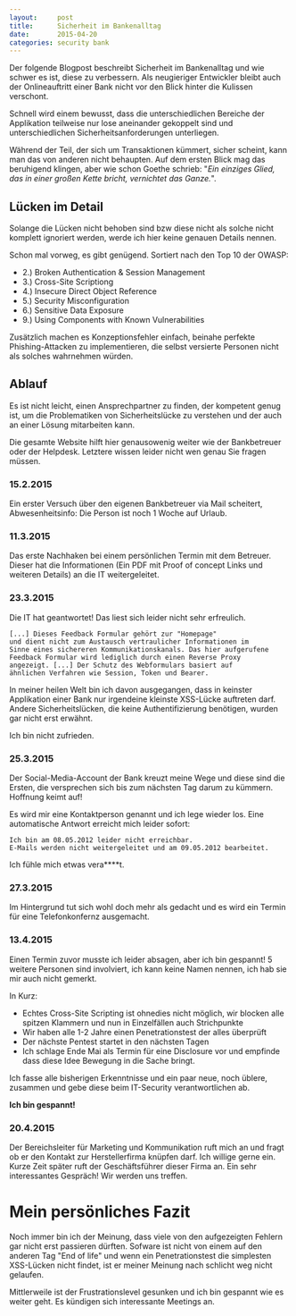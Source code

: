 ```yaml
---
layout:     post
title:      Sicherheit im Bankenalltag
date:       2015-04-20
categories: security bank
---
```


Der folgende Blogpost beschreibt Sicherheit im Bankenalltag und wie schwer es ist, diese zu verbessern. Als neugieriger Entwickler bleibt auch der Onlineauftritt einer Bank nicht vor den Blick hinter die Kulissen verschont.
<!--more-->
Schnell wird einem bewusst, dass die unterschiedlichen Bereiche der Applikation teilweise nur lose aneinander gekoppelt sind und unterschiedlichen Sicherheitsanforderungen unterliegen. 

Während der Teil, der sich um Transaktionen kümmert, sicher scheint, kann man das von anderen nicht behaupten. Auf dem ersten Blick mag das beruhigend klingen, aber wie schon Goethe schrieb: "*Ein einziges Glied, das in einer großen Kette bricht, vernichtet das Ganze.*".

## Lücken im Detail

Solange die Lücken nicht behoben sind bzw diese nicht als solche nicht komplett ignoriert werden, werde ich hier keine genauen Details nennen.

Schon mal vorweg, es gibt genügend. Sortiert nach den Top 10 der OWASP:

- 2.) Broken Authentication & Session Management
- 3.) Cross-Site Scriptiong
- 4.) Insecure Direct Object Reference
- 5.) Security Misconfiguration
- 6.) Sensitive Data Exposure
- 9.) Using Components with Known Vulnerabilities

Zusätzlich machen es Konzeptionsfehler einfach, beinahe perfekte Phishing-Attacken zu implementieren, die selbst versierte Personen nicht als solches wahrnehmen würden.

## Ablauf

Es ist nicht leicht, einen Ansprechpartner zu finden, der kompetent genug ist, um die Problematiken von Sicherheitslücke zu verstehen und der auch an einer Lösung mitarbeiten kann.

Die gesamte Website hilft hier genausowenig weiter wie der Bankbetreuer oder der Helpdesk. Letztere wissen leider nicht wen genau Sie fragen müssen. 

### 15.2.2015

Ein erster Versuch über den eigenen Bankbetreuer via Mail scheitert, Abwesenheitsinfo: Die Person ist noch 1 Woche auf Urlaub.

### 11.3.2015

Das erste Nachhaken bei einem persönlichen Termin mit dem Betreuer. Dieser hat die Informationen (Ein PDF mit Proof of concept Links und weiteren Details) an die IT weitergeleitet.

### 23.3.2015

Die IT hat geantwortet! Das liest sich leider nicht sehr erfreulich.

    [...] Dieses Feedback Formular gehört zur "Homepage"   
    und dient nicht zum Austausch vertraulicher Informationen im   
    Sinne eines sichereren Kommunikationskanals. Das hier aufgerufene   
    Feedback Formular wird lediglich durch einen Reverse Proxy   
    angezeigt. [...] Der Schutz des Webformulars basiert auf   
    ähnlichen Verfahren wie Session, Token und Bearer.
        
In meiner heilen Welt bin ich davon ausgegangen, dass in keinster Applikation einer Bank nur irgendeine kleinste XSS-Lücke auftreten darf. Andere Sicherheitslücken, die keine Authentifizierung benötigen, wurden gar nicht erst erwähnt.

Ich bin nicht zufrieden.

### 25.3.2015

Der Social-Media-Account der Bank kreuzt meine Wege und diese sind die Ersten, die versprechen sich bis zum nächsten Tag darum zu kümmern. Hoffnung keimt auf!

Es wird mir eine Kontaktperson genannt und ich lege wieder los. Eine automatische Antwort erreicht mich leider sofort: 

    Ich bin am 08.05.2012 leider nicht erreichbar.   
    E-Mails werden nicht weitergeleitet und am 09.05.2012 bearbeitet.
    
Ich fühle mich etwas vera****t.

### 27.3.2015

Im Hintergrund tut sich wohl doch mehr als gedacht und es wird ein Termin für eine Telefonkonfernz ausgemacht.

### 13.4.2015

Einen Termin zuvor musste ich leider absagen, aber ich bin gespannt! 5 weitere Personen sind involviert, ich kann keine Namen nennen, ich hab sie mir auch nicht gemerkt. 

In Kurz:

- Echtes Cross-Site Scripting ist ohnedies nicht möglich, wir blocken alle spitzen Klammern und nun in Einzelfällen auch Strichpunkte
- Wir haben alle 1-2 Jahre einen Penetrationstest der alles überprüft
- Der nächste Pentest startet in den nächsten Tagen
- Ich schlage Ende Mai als Termin für eine Disclosure vor und empfinde dass diese Idee Bewegung in die Sache bringt.

Ich fasse alle bisherigen Erkenntnisse und ein paar neue, noch üblere, zusammen und gebe diese beim IT-Security verantwortlichen ab.

**Ich bin gespannt!**

### 20.4.2015

Der Bereichsleiter für Marketing und Kommunikation ruft mich an und fragt ob er den Kontakt zur Herstellerfirma knüpfen darf. Ich willige gerne ein. Kurze Zeit später ruft der Geschäftsführer dieser Firma an. Ein sehr interessantes Gespräch! Wir werden uns treffen.

# Mein persönliches Fazit

Noch immer bin ich der Meinung, dass viele von den aufgezeigten Fehlern gar nicht erst passieren dürften. 
Sofware ist nicht von einem auf den anderen Tag "End of life" und wenn ein Penetrationstest die simplesten XSS-Lücken nicht findet, ist er meiner Meinung nach schlicht weg nicht gelaufen.

Mittlerweile ist der Frustrationslevel gesunken und ich bin gespannt wie es weiter geht. Es kündigen sich interessante Meetings an. 
